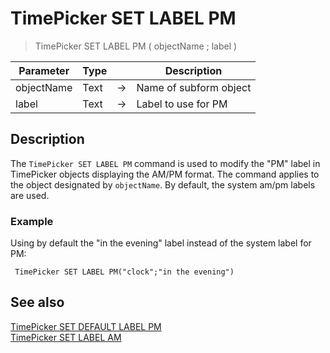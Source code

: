 # TimePicker SET LABEL PM

> TimePicker SET LABEL PM ( objectName ; label )

| Parameter | Type |     | Description |
| --- | --- | --- | --- |
| objectName | Text | → | Name of subform object |
| label | Text | → | Label to use for PM |

## Description

The `TimePicker SET LABEL PM` command is used to modify the "PM" label in TimePicker objects displaying the AM/PM format. The command applies to the object designated by `objectName`. By default, the system am/pm labels are used.

### Example  

Using by default the "in the evening" label instead of the system label for PM:

```4d
 TimePicker SET LABEL PM("clock";"in the evening")
```

## See also

[TimePicker SET DEFAULT LABEL PM](TimePicker%20SET%20DEFAULT%20LABEL%20PM.md)  
[TimePicker SET LABEL AM](TimePicker%20SET%20LABEL%20AM.md)
